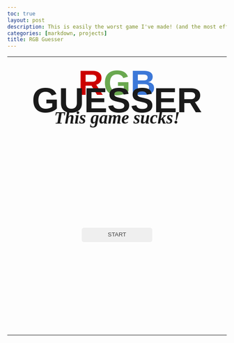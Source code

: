```yaml
---
toc: true
layout: post
description: This is easily the worst game I've made! (and the most effortful one)
categories: [markdown, projects]
title: RGB Guesser
---
```

<style>
    button {
        box-sizing: border-box;
        border-radius: .4em;
        border-style: none;
        color: #FFFFFF;
        cursor: pointer;
        display: inline-block;
        height: 2.5em;
        line-height: 1.25em;
        margin: 0;
        outline: none;
        padding: .5em .8em;
        position: relative;
        width: 35%;
    }

    .submit {
        height: 100%;
        width: 100%;
        font-size: 2em;
        color: #181818;
        border: 1px solid rgb(191, 191, 191)
    }

    input {
        box-sizing: border-box;
        border-radius: .4em;
        border-style: none;
        display: inline-block;
        height: 2.5em;
        line-height: 1.25em;
        margin: 0;
        outline: none;
        padding: .5em .8em;
        position: relative;
        width: 100%;
    }

    button:hover {
        filter: brightness(80%);
        transition: filter 0.2s;
    }

    .mainTable {
        font-family: "gill sans", sans-serif;
        table-layout: fixed;
    }

    .titleText {
        font-size: 5em;
        line-height: .5em;
        padding-top: .5em;
        padding-bottom: .3em;
    }

    .textBox {
        text-align: center;
        border-bottom: none
    }

    .buttons {
        text-align: center;
        border-top: none;
    }

    .subtext {
        font-family: "brush script mt", cursive;
        font-size: 0.5em;
    }

    .mainDiv {
        background-color:
    }

    .colorBox {
        width: 50%;
        vertical-align: middle;
        text-align: center;
        font-size: 2.5em
    }

    .red {
        color: rgb(204, 0, 0);
    }

    .redBox {
        background-color: rgb(204, 0, 0);
    }

    .green {
        color: rgb(106, 168, 79);
    }

    .greenBox {
        background-color: rgb(106, 168, 79);
    }

    .blue {
        color: rgb(60, 120, 216);
    }

    .blueBox {
        background-color: rgb(60, 120, 216);
        }

    .guessCount {
        font-size:.5em;
        color: #404040
    }
</style>

<div class="mainDiv">
    <table class="mainTable" id="mainTable">
        <tr>
            <th class="titleText" colspan="4">
                <span class="red">R</span><span class="green">G</span><span class="blue">B</span>
                 GUESSER
                <br>
                <i class="subtext">This game sucks!</i>
            </th>
        </tr>
        <tr>
            <td class="colorBox" id="colorBox" rowspan="4" style="height: 11.361em" colspan="4">
                <button onclick="start()" style="color:#404040">START</button>
            </td>
        </tr>
    </table>
</div>

<script>
// Represents total rounds of guessing, will be changeable at a menu later.
var maxColors = 3
var colorsChecked = 0
var totalSum = 0
var hints = 0
var rgb = [0, 0, 0]
var submit = ""

const buttons = ["hintR", "hintG", "hintB"]
const table = document.getElementById('mainTable')

// I am so sorry. To my Scrum Team, Mr. Mortensen, and Mr. Yeung.
const defaultTable = `
        <tr> \
            <th class="titleText" colspan="4"> \
                <span class="red">R</span><span class="green">G</span><span class="blue">B</span> \
                 GUESSER \
                <br> \
                <i class="subtext">This game sucks!</i> \
            </th> \
        </tr> \
        <tr> \
            <td class="colorBox" id="colorBox" rowspan="4" colspan="2"> \
                <span id="mainColorBox"></span> \
                <br> \
                <span id="subColorBox" style="font-size:.5em"></span> \
            </td> \
            <td id="textBox" class="textBox" colspan="2"> \
                <br> \
                <b id="message">Guess the RGB value of the color at left.</b> \
                <br> \
            </td> \
        </tr> \
        <tr> \
            <td class="buttons" colspan="2"> \
                <button id="hintR" class="redBox" onclick="hint('red')">HINT</button> \
                <br><br> \
                <button id="hintG" class="greenBox" onclick="hint('green')">HINT</button> \
                <br><br> \
                <button id="hintB" class="blueBox" onclick="hint('blue')">HINT</button> \
                <br><br> \
            </td> \
        </tr> \
        <tr style="height:3em"> \
            <td colspan="2"> \
                <input id="inputBox" placeholder="Enter R, G, B here."> \
            </td> \
        </tr> \
        <tr style="height:7em"> \
            <td style="width:25%"> \
                <span style="position: absolute"> \
                    <b>Score: </b><span id="scoreText">0</span> \
                    <br>
                    <b>Guesses: </b><span id="guessText">0/10</span> \
                    <br> \
                    <b>Avg. Acc.: </b><span id="accText">N/A</span> \
                    <br> \
                    <b>Hints: </b><span id="hintText">0/3</span> \
                    <br> \
                </span> \
            </td>  \
            <td style="width:25%; height: 0"> \
                <button class="submit" id="submitButton" style="background-color:rgb(191,191,191)" onclick="checkColor()">SUBMIT</button> \
            </td> \
        </tr> \
        `

function start() {
    table.innerHTML = ` \
        <tr>
            <th class="titleText" colspan="4">
                <span class="red">R</span><span class="green">G</span><span class="blue">B</span>
                 GUESSER
                <br>
                <i class="subtext">This game sucks!</i>
            </th>
        </tr>
        <tr>
            <td class="colorBox" id="colorBox" style="height: 11.361em" rowspan="4" colspan="4">
                <button class="guessCount" onclick="difficultySelect(3)">3 COLORS</button> \
                <br> \
                <button class="guessCount" onclick="difficultySelect(5)">5 COLORS</button> \
                <br> \
                <button class="guessCount" onclick="difficultySelect(10)">10 COLORS</button> \
                <br> \
                <button class="guessCount" onclick="difficultySelect('infinite')">ENDLESS</button> \
            </td>
        </tr>
    `
}

function difficultySelect(count) {
    maxColors = count
    table.innerHTML = defaultTable
    guessText = document.getElementById('guessText')
    
    if (maxColors == "infinite") {
        maxColors = "∞"
        guessText.innerHTML = "0/∞"
    }
    else {
        guessText.innerHTML = colorsChecked + "/" + maxColors
    }

    submit = document.getElementById('submitButton')

    document.getElementById('inputBox').addEventListener("keydown", function() {
        if (event.key === "Enter") {
            submit.click()
        }
    })

    getNewRgb()
}

function random(min, max) {
    min = Math.ceil(min);
    max = Math.floor(max);
    return Math.floor(Math.random() * (max - min + 1)) + min;
}

function getNewRgb() {
    for (let i = 0; i < rgb.length; i++) {
        rgb[i] = Math.floor(Math.random() * (256))
    }

    newRgb = "rgb(" + rgb[0] +", " + rgb[1] + ", " + rgb[2] + ")"
    colorStyle = document.getElementById('colorBox').style

    colorStyle.backgroundColor = newRgb
    colorStyle.borderLeft = "1px solid " + newRgb
    colorStyle.borderBottom = "1px solid " + newRgb
}

function calculateAcc(input) {
    inputList = input.split(",")
    sum = 0

    for (let i = 0; i < inputList.length; i++) {
        if (inputList[i][0] == " ") {
            guess = Number(inputList[i].slice(1))
        }

        else {
            guess = Number(inputList[i])
        }
        
        actual = rgb[i]

        sum += (100 - (100 * Math.abs((guess - actual)/255)))
    }

    colorsChecked += 1
    totalSum += sum
    return (sum / 3)
}

function calculateAvgAcc() {
    return (totalSum / (3 * colorsChecked))
}

function calculateScore(input) {
    inputList = input.split(",")
    sum = 0

    for (let i = 0; i < inputList.length; i++) {
        if (inputList[i][0] == " ") {
            guess = Number(inputList[i].slice(1))
        }

        else {
            guess = Number(inputList[i])
        }
        
        actual = rgb[i]

        sum += (100 - (100 * Math.abs((guess - actual)/255)))
    }
    
    return 1000 * (sum/3)
}

function calculateTotalScore() {
    return 1000 * calculateAvgAcc()
}

function validateInput(input) {
    const format = /([$01]?[0-9]?[0-9]|2[0-4][0-9]|25[0-5]),\s?([$01]?[0-9]?[0-9]|2[0-4][0-9]|25[0-5]),\s?([$01]?[0-9]?[0-9]|2[0-4][0-9]|25[0-5])$/

    return format.test(input)
}

function getOppositeRgb(rgb) {
    newList = []
    if (Array.isArray(rgb)) {
        for (let i = 0; i < rgb.length; i++) {
            newList.push(255-rgb[i])
        }
    }
    else {
        rgbList = rgb.split(",")

        for (let i = 0; i < rgbList.length; i++) {
            if (rgbList[i][0] == " ") {
                color = Number(rgbList[i].slice(1))
            }

            else {
                color = Number(rgbList[i])
            }
        
            newList.push(255-color)
        }
    }

    return "rgb(" + newList[0] + ", "+ newList[1] + ", "+ newList[2] + ")"
}

function checkColor() {
    input = document.getElementById('inputBox').value

    if (!validateInput(input)) {
        return alert("Invalid input: Please enter in the following format\n255, 255, 255")
    }

    var oppositeReal = getOppositeRgb(rgb)
    var oppositeGuess = getOppositeRgb(input)

    document.getElementById('mainColorBox').style.color = oppositeReal
    document.getElementById('subColorBox').style.color = oppositeReal
    
    document.getElementById('mainColorBox').innerHTML = "<b>The correct color was:</b><br>" + newRgb
    document.getElementById('subColorBox').innerHTML = " \
    <b>Accuracy: </b>" + calculateAcc(input).toFixed(2) + "% \
    <br> \
    <b>Score: </b>+" + calculateScore(input).toFixed(0)

    document.getElementById('guessText').innerHTML = colorsChecked + "/" + maxColors
    document.getElementById('accText').innerHTML = calculateAvgAcc().toFixed(2) + "%"
    document.getElementById('scoreText').innerHTML = calculateTotalScore().toFixed(0)

    submit.style.backgroundColor = "rgb(" + input + ")"
    submit.style.color = oppositeGuess
    submit.style.border = "1px solid " + oppositeGuess

    if (colorsChecked == maxColors) {
        document.getElementById('message').innerHTML = 'Game over! See your color in the "NEXT" button.'
        submit.innerHTML = "RESTART"
        submit.onclick = function() { location.reload() }
    }

    else {
        document.getElementById('message').innerHTML = 'See your color in the "NEXT" button.'
        submit.innerHTML = "NEXT"
        submit.onclick = function() { next() }
    }
}

async function hint(color) {
    if (color == "red") {
        index = 0
        id = "hintR"
    }

    else if (color == "green") {
        index = 1
        id = "hintG"
    }

    else {
        index = 2
        id = "hintB"
    }

    button = document.getElementById(id)

    if (button.innerHTML.slice(0, 4) == "HINT") {
        if (hints == 3) {
            message = document.getElementById('message')

            i = 0

            while (i < 3) {
                message.innerHTML = ""
                await sleep(200)
                message.innerHTML = "You have run out of hints!"
                await sleep(200)
                i += 1
            }
        }

        else {
            button.innerHTML = id.slice(4) + " = " + rgb[index]
            hints += 1
            document.getElementById('hintText').innerHTML = hints + "/3"
        }
    }
}

function sleep(ms) {
      return new Promise(resolve => setTimeout(resolve, ms));
   }

function next() {
    submit.innerHTML = "SUBMIT"
    submit.style.backgroundColor = "rgb(191, 191, 191)"
    submit.style.border = "1px solid rgb(191, 191, 191)"
    submit.style.color = "#181818"
    submit.onclick = function() { checkColor() }
    document.getElementById('mainColorBox').innerHTML = ""
    document.getElementById('subColorBox').innerHTML = ""
    document.getElementById('inputBox').value = ""
    document.getElementById('message').innerHTML = "Guess the RGB value of the color at left."

    for (let i = 0; i < buttons.length; i++) {
        var button = document.getElementById(buttons[i])

        if (button.innerHTML.slice(0, 4) != "HINT") {
            button.innerHTML = "HINT"
        }
    }
    
    getNewRgb()
}
</script>